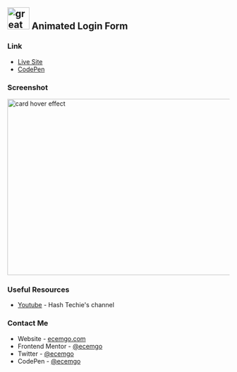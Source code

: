 ## <img src="https://user-images.githubusercontent.com/13468728/233831804-0f5c7ee5-d654-4c13-9c77-a5bd6dc4fe74.jpg" title="great tricks" alt="great tricks" width="50" height="50"/> Animated Login Form

### Link

- [Live Site](https://ecemgo-animated-login-form.netlify.app/)
- [CodePen](https://codepen.io/ecemgo/pen/Baqpbez)

### Screenshot

<div align="left">
<img src="https://user-images.githubusercontent.com/13468728/233847304-7ca83391-b0a2-48aa-bbf4-a95eb1ba1f62.jpeg" title="card hover effect" alt="card hover effect" width="600" height="400"/>
</div>

### Useful Resources

- [Youtube](https://www.youtube.com/watch?v=1H-vSHVOxoU&list=LL&index=65&t=1s) - Hash Techie's channel

### Contact Me

- Website - [ecemgo.com](https://www.ecemgo.com/)
- Frontend Mentor - [@ecemgo](https://www.frontendmentor.io/profile/ecemgo)
- Twitter - [@ecemgo](https://twitter.com/ecemgo)
- CodePen - [@ecemgo](https://codepen.io/ecemgo)
